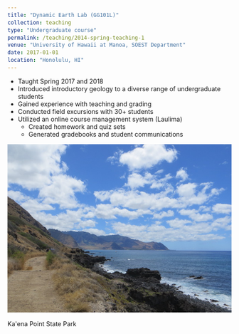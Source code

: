 ```yaml
---
title: "Dynamic Earth Lab (GG101L)"
collection: teaching
type: "Undergraduate course"
permalink: /teaching/2014-spring-teaching-1
venue: "University of Hawaii at Manoa, SOEST Department"
date: 2017-01-01
location: "Honolulu, HI"
---
```


* Taught Spring 2017 and 2018
* Introduced introductory geology to a diverse range of undergraduate students
* Gained experience with teaching and grading 
* Conducted field excursions with 30+ students
* Utilized an online course management system (Laulima)
  * Created homework and quiz sets
  * Generated gradebooks and student communications

![Kaena Point](/images/KaenaPoint.jpg)

Ka'ena Point State Park
